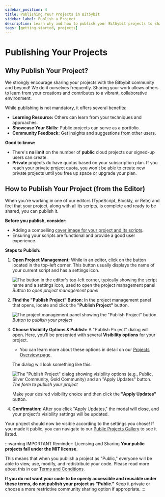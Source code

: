 ```yaml
---
sidebar_position: 4
title: Publishing Your Projects in Bitbybit
sidebar_label: Publish a Project
description: Learn why and how to publish your Bitbybit projects to share them with the community or specific user groups.
tags: [getting-started, projects]
---
```


# Publishing Your Projects

## Why Publish Your Project?

We strongly encourage sharing your projects with the Bitbybit community and beyond! We do it ourselves frequently. Sharing your work allows others to learn from your creations and contributes to a vibrant, collaborative environment.

While publishing is not mandatory, it offers several benefits:
*   **Learning Resource:** Others can learn from your techniques and approaches.
*   **Showcase Your Skills:** Public projects can serve as a portfolio.
*   **Community Feedback:** Get insights and suggestions from other users.

**Good to know:**
*   There's **no limit** on the number of **public** cloud projects our signed-up users can create.
*   **Private** projects do have quotas based on your subscription plan. If you reach your private project quota, you won't be able to create new private projects until you free up space or upgrade your plan.

## How to Publish Your Project (from the Editor)

When you're working in one of our editors (TypeScript, Blockly, or Rete) and feel that your project, along with all its scripts, is complete and ready to be shared, you can publish it.

**Before you publish, consider:**
*   Adding a compelling [cover image for your project and its scripts](/start/getting-started/basics/projects/cover-image).
*   Ensuring your scripts are functional and provide a good user experience.

**Steps to Publish:**

1.  **Open Project Management:**
    While in an editor, click on the button located in the top-left corner. This button usually displays the name of your current script and has a settings icon.

    ![The button in the editor's top-left corner, typically showing the script name and a settings icon, used to open the project management panel.](https://ik.imagekit.io/bitbybit/app/assets/start/general/assets/cloud/script-icon.jpeg "Button to open project management panel")
    *Button to open project management panel*

2.  **Find the "Publish Project" Button:**
    In the project management panel that opens, locate and click the **"Publish Project"** button.

    ![The project management panel showing the "Publish Project" button.](https://ik.imagekit.io/bitbybit/app/assets/start/general/projects/publish-project-button.jpeg "Publish Project button")
    *Button to publish your project*

3.  **Choose Visibility Options & Publish:**
    A "Publish Project" dialog will open. Here, you'll be presented with several **Visibility options** for your project.
    *   You can learn more about these options in detail on our [Projects Overview page](/start/getting-started/basics/projects/intro).

    The dialog will look something like this:

    ![The "Publish Project" dialog showing visibility options (e.g., Public, Silver Community, Gold Community) and an "Apply Updates" button.](https://ik.imagekit.io/bitbybit/app/assets/start/general/projects/publish-project-form.jpeg "The form to publish your project")
    *The form to publish your project*

    Make your desired visibility choice and then click the **"Apply Updates"** button.

4.  **Confirmation:**
    After you click "Apply Updates," the modal will close, and your project's visibility settings will be updated.

Your project should now be visible according to the settings you chose! If you made it public, you can navigate to our [Public Projects Gallery](https://bitbybit.dev/projects/public) to see it listed.

:::warning IMPORTANT Reminder: Licensing and Sharing
**Your public projects fall under the MIT license.**

This means that when you publish a project as "Public," everyone will be able to view, use, modify, and redistribute your code. Please read more about this in our [Terms and Conditions](https://bitbybit.dev/terms-and-conditions).

**If you do not want your code to be openly accessible and reusable under these terms, do not publish your project as "Public."** Keep it private or choose a more restrictive community sharing option if appropriate.
:::